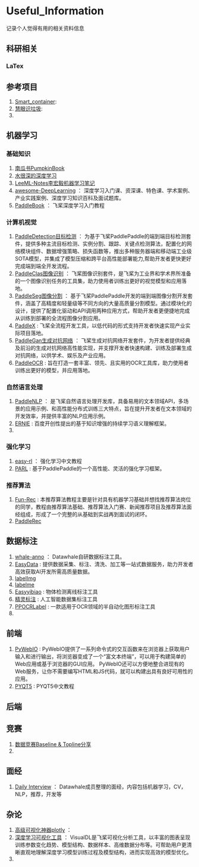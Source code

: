 # Useful_Information
记录个人觉得有用的相关资料信息

## 科研相关
### LaTex


## 参考项目
1. [Smart_container](https://github.com/thomas-yanxin/Smart_container):
2. [慧眼识垃圾](https://github.com/thomas-yanxin/the-eye-knows-the-garbage):
3. 

## 机器学习

### 基础知识
1. [南瓜书PumpkinBook](https://github.com/datawhalechina/pumpkin-book)
2. [水很深的深度学习](https://datawhalechina.github.io/unusual-deep-learning)
3. [LeeML-Notes李宏毅机器学习笔记](https://datawhalechina.github.io/leeml-notes)
4. [awesome-DeepLearning](https://github.com/PaddlePaddle/awesome-DeepLearning) ： 深度学习入门课、资深课、特色课、学术案例、产业实践案例、深度学习知识百科及面试题库。
5. [PaddleBook](https://www.paddlepaddle.org.cn/documentation/docs/zh/guides/index_cn.html) ： 飞桨深度学习入门教程

### 计算机视觉
1. [PaddleDetection目标检测](https://github.com/PaddlePaddle/PaddleDetection) ： 为基于飞桨PaddlePaddle的端到端目标检测套件，提供多种主流目标检测、实例分割、跟踪、关键点检测算法，配置化的网络模块组件、数据增强策略、损失函数等，推出多种服务器端和移动端工业级SOTA模型，并集成了模型压缩和跨平台高性能部署能力,帮助开发者更快更好完成端到端全开发流程。
2. [PaddleClas图像识别](https://github.com/PaddlePaddle/PaddleClas) ： 飞桨图像识别套件，是飞桨为工业界和学术界所准备的一个图像识别任务的工具集，助力使用者训练出更好的视觉模型和应用落地。
3. [PaddleSeg图像分割](https://github.com/PaddlePaddle/PaddleSeg) ： 基于飞桨PaddlePaddle开发的端到端图像分割开发套件，涵盖了高精度和轻量级等不同方向的大量高质量分割模型。通过模块化的设计，提供了配置化驱动和API调用两种应用方式，帮助开发者更便捷地完成从训练到部署的全流程图像分割应用。
4. [PaddleX](https://github.com/PaddlePaddle/PaddleX) : 飞桨全流程开发工具，以低代码的形式支持开发者快速实现产业实际项目落地。
5. [PaddleGan生成对抗网络](https://github.com/PaddlePaddle/PaddleGAN) ： 飞桨生成对抗网络开发套件，为开发者提供经典及前沿的生成对抗网络高性能实现，并支撑开发者快速构建、训练及部署生成对抗网络，以供学术、娱乐及产业应用。
6. [PaddleOCR](https://github.com/PaddlePaddle/PaddleOCR) : 旨在打造一套丰富、领先、且实用的OCR工具库，助力使用者训练出更好的模型，并应用落地。


### 自然语言处理
1. [PaddleNLP](https://github.com/PaddlePaddle/PaddleNLP) ： 是飞桨自然语言处理开发库，具备易用的文本领域API，多场景的应用示例、和高性能分布式训练三大特点，旨在提升开发者在文本领域的开发效率，并提供丰富的NLP应用示例。
2. [ERNIE](https://github.com/PaddlePaddle/ERNIE) : 百度开创性提出的基于知识增强的持续学习语义理解框架。
3. 

### 强化学习
1. [easy-rl](https://datawhalechina.github.io/easy-rl/) ： 强化学习中文教程
2. [PARL](https://github.com/PaddlePaddle/PARL) : 基于PaddlePaddle的一个高性能、灵活的强化学习框架。

### 推荐算法
1. [Fun-Rec](https://github.com/datawhalechina/fun-rec) :  本推荐算法教程主要是针对具有机器学习基础并想找推荐算法岗位的同学，教程由推荐算法基础、推荐算法入门赛、新闻推荐项目及推荐算法面经组成，形成了一个完整的从基础到实战再到面试的闭环。
2. [PaddleRec](https://github.com/PaddlePaddle/PaddleRec)

## 数据标注
1. [whale-anno](https://github.com/datawhalechina/whale-anno) ： Datawhale自研数据标注工具。
2. [EasyData](https://ai.baidu.com/easydata/) : 提供数据采集、标注、清洗、加工等一站式数据服务，助力开发者高效获取AI开发所需高质量数据。
3. [labelImg](https://github.com/tzutalin/labelImg)
4. [labelme](https://github.com/wkentaro/labelme)
5. [Easyyibiao](https://github.com/Baidu-AIP/Easyyibiao) : 物体检测离线标注工具
6. [精灵标注](http://www.jinglingbiaozhu.com/) : 人工智能数据集标注工具
7. [PPOCRLabel](https://github.com/PaddlePaddle/PaddleOCR/tree/dygraph/PPOCRLabel) : 一款适用于OCR领域的半自动化图形标注工具
8. 


## 前端
1. [PyWebIO](https://github.com/pywebio/PyWebIO/blob/dev/README-zh.md) : PyWebIO提供了一系列命令式的交互函数来在浏览器上获取用户输入和进行输出，将浏览器变成了一个“富文本终端”，可以用于构建简单的Web应用或基于浏览器的GUI应用。 PyWebIO还可以方便地整合进现有的Web服务，让你不需要编写HTML和JS代码，就可以构建出具有良好可用性的应用。
2. [PYQT5](https://maicss.gitbook.io/pyqt5-chinese-tutoral/) : PYQT5中文教程

## 后端


## 竞赛

1. [数据竞赛Baseline & Topline分享](https://github.com/datawhalechina/competition-baseline)
2. 

## 面经
1. [Daily Interview](https://github.com/datawhalechina/daily-interview) ： Datawhale成员整理的面经，内容包括机器学习，CV，NLP，推荐，开发等

## 杂论
1. [高级可视化神器plotly](https://github.com/datawhalechina/wow-plotly) ： 
2. [深度学习可视化工具](https://github.com/PaddlePaddle/VisualDL) ： VisualDL是飞桨可视化分析工具，以丰富的图表呈现训练参数变化趋势、模型结构、数据样本、高维数据分布等。可帮助用户更清晰直观地理解深度学习模型训练过程及模型结构，进而实现高效的模型优化。
3. 


